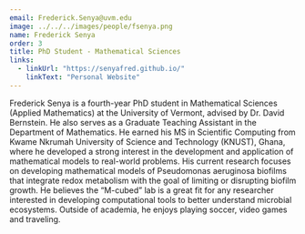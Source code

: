 ```yaml
---
email: Frederick.Senya@uvm.edu
image: ../../../images/people/fsenya.png
name: Frederick Senya
order: 3
title: PhD Student - Mathematical Sciences
links:
  - linkUrl: "https://senyafred.github.io/"
    linkText: "Personal Website"
---
```

Frederick Senya is a fourth-year PhD student in Mathematical Sciences (Applied Mathematics) at the University of Vermont, advised by Dr. David Bernstein. He also serves as a Graduate Teaching Assistant in the Department of Mathematics. He earned his MS in Scientific Computing from Kwame Nkrumah University of Science and Technology (KNUST), Ghana, where he developed a strong interest in the development and application of mathematical models to real-world problems. His current research focuses on developing mathematical models of Pseudomonas aeruginosa biofilms that integrate redox metabolism with the goal of limiting or disrupting biofilm growth. He believes the “M-cubed” lab is a great fit for any researcher interested in developing computational tools to better understand microbial ecosystems. Outside of academia, he enjoys playing soccer, video games and traveling.
